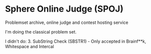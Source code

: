 # Sphere Online Judge (SPOJ)

Problemset archive, online judge and contest hosting service

I'm doing the classical problem set.


I didn't do:
3. SubString Check (SBSTR1) - Only accepted in Brainf**k, Whitespace and Intercal
